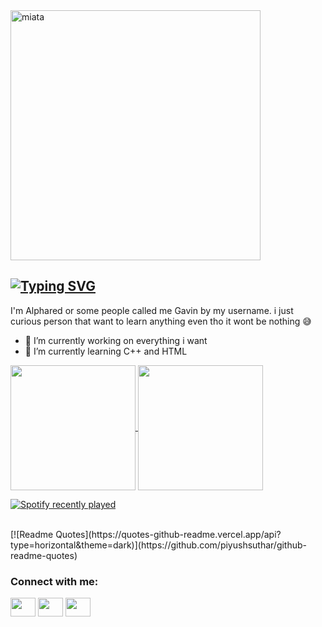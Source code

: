 <img align="center" alt="miata" width="400" src="https://i.pinimg.com/originals/11/ea/39/11ea394a2060a269fb85ed811cca70fe.gif">

## [![Typing SVG](https://readme-typing-svg.demolab.com?font=Rubik+Vinyl&pause=1000&color=F70000&random=true&width=435&lines=HOLA+I'M+GAVIN+ALPHARED+26%F0%9F%91%8B)](https://git.io/typing-svg) ##


I'm Alphared or some people called me Gavin by my username. i just curious person that want to learn anything even tho it wont be nothing :sweat_smile:

- 🔭 I’m currently working on everything i want
- 🌱 I’m currently learning C++ and HTML

<a href="https://github.com/anuraghazra/github-readme-stats">
  <img height=200 align="center" src="https://github-readme-stats.vercel.app/api?username=Alphared26&theme=transparent" />
</a>
<a href="https://github.com/anuraghazra/convoychat">
  <img height=200 align="center" src="https://github-readme-stats.vercel.app/api/top-langs?username=Alphared26&layout=compact&langs_count=8&card_width=320&theme=transparent" />
</a>

<br>
 
[![Spotify recently played](https://spotify-recently-played-readme.vercel.app/api?user=s4qtgnvehi7qpn8onp0rlfro3)](https://open.spotify.com/user/s4qtgnvehi7qpn8onp0rlfro3)

<br>
[![Readme Quotes](https://quotes-github-readme.vercel.app/api?type=horizontal&theme=dark)](https://github.com/piyushsuthar/github-readme-quotes)

<br>
<h3 align="left">Connect with me:</h3>
<p align="left">
<a href="https://www.linkedin.com/in/mayolus-gavin-0b79162b4/" target="blank"><img align="center" src="https://cdn.jsdelivr.net/npm/simple-icons@3.0.1/icons/linkedin.svg" alt="" height="30" width="40" /></a>
<a href="https://instagram.com/gavin_alphared" target="blank"><img align="center" src="https://cdn.jsdelivr.net/npm/simple-icons@3.0.1/icons/instagram.svg" alt="" height="30" width="40" /></a>
<a href="https://youtube.com/c/GAVINGAMERZ" target="blank"><img align="center" src="https://cdn.jsdelivr.net/npm/simple-icons@3.0.1/icons/youtube.svg" alt="" height="30" width="40" /></a>
</p>
